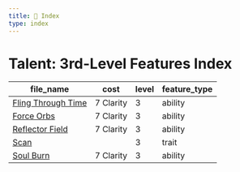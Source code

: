 ```yaml
---
title: 📑 Index
type: index
---
```


# Talent: 3rd-Level Features Index

| file_name                                    | cost      | level | feature_type |
| -------------------------------------------- | --------- | ----- | ------------ |
| [Fling Through Time](Fling%20Through%20Time) | 7 Clarity | 3     | ability      |
| [Force Orbs](Force%20Orbs)                   | 7 Clarity | 3     | ability      |
| [Reflector Field](Reflector%20Field)         | 7 Clarity | 3     | ability      |
| [Scan](Scan)                                 |           | 3     | trait        |
| [Soul Burn](Soul%20Burn)                     | 7 Clarity | 3     | ability      |
